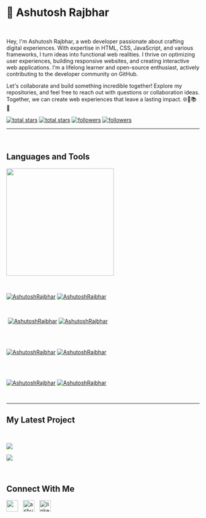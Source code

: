 <h1>👋  Ashutosh Rajbhar</h1>
<br /> 

                    


                    

<p align="left">Hey, I'm Ashutosh Rajbhar, a web developer passionate about crafting digital experiences. With expertise in HTML, CSS, JavaScript, and various frameworks, I turn ideas into functional web realities. I thrive on optimizing user experiences, building responsive websites, and creating interactive web applications. I'm a lifelong learner and open-source enthusiast, actively contributing to the developer community on GitHub.</p>
<p align="left">Let's collaborate and build something incredible together! Explore my repositories, and feel free to reach out with questions or collaboration ideas. Together, we can create web experiences that leave a lasting impact. 🌐🚀📚🌟</p>
<p align="left"> 
  <a href="https://github.com/AshutoshRajbhar?tab=repositories&sort=stargazers#gh-light-mode-only">
    <img alt="total stars" title="Total stars on GitHub" src="https://custom-icon-badges.demolab.com/github/stars/AshutoshRajbhar?color=3ea97d&style=for-the-badge&labelColor=40b682&logo=star#gh-light-mode-only"/></a>
  
  <a href="https://github.com/AshutoshRajbhar?tab=repositories&sort=stargazers#gh-dark-mode-only">
    <img alt="total stars" title="Total stars on GitHub" src="https://custom-icon-badges.demolab.com/github/stars/AshutoshRajbhar?color=655489&style=for-the-badge&labelColor=c691e9&logo=star#gh-dark-mode-only"/></a>
  
  <a href="https://github.com/AshutoshRajbhar?tab=followers#gh-light-mode-only">
    <img alt="followers" title="Follow me on Github" src="https://custom-icon-badges.demolab.com/github/followers/AshutoshRajbhar?color=2c4954&labelColor=2c3e50&style=for-the-badge&logo=person-add&label=Follow&logoColor=white#gh-light-mode-only"/></a>
    
  <a href="https://github.com/AshutoshRajbhar?tab=followers#gh-dark-mode-only">
    <img alt="followers" title="Follow me on Github" src="https://custom-icon-badges.demolab.com/github/followers/AshutoshRajbhar?color=dacc84&labelColor=f9e692&style=for-the-badge&logo=person-add&label=Follow&logoColor=white#gh-dark-mode-only"/></a>
</p>

---
<br />

                    

<h2>Languages and Tools</h2> 
<p align="left">
<img width="280px"  src="https://skillicons.dev/icons?i=html,css,bootstrap,js,react,wordpress,git,github&perline=9"  />
</p>
<br />

                    

<p><a href="https://github.com/AshutoshRajbhar#gh-dark-mode-only" target="_blank"><img align="center" src="https://github-readme-stats.vercel.app/api/top-langs/?username=AshutoshRajbhar&langs_count=6&show_icon=true&layout=compact&theme=nightowl#gh-dark-mode-only" alt="AshutoshRajbhar" /></a>
  <a href="https://github.com/AshutoshRajbhar#gh-light-mode-only" target="_blank"><img align="center" src="https://github-readme-stats.vercel.app/api/top-langs/?username=AshutoshRajbhar&langs_count=6&show_icon=true&layout=compact&theme=vue#gh-light-mode-only" alt="AshutoshRajbhar" /></a>
</p>

<br />

<p>&nbsp;<a href="https://github.com/AshutoshRajbhar#gh-dark-mode-only" target="_blank"><img align="center" src="https://github-readme-stats.vercel.app/api?username=AshutoshRajbhar&count_private=true&show_icons=true&theme=nightowl#gh-dark-mode-only" alt="AshutoshRajbhar" /></a>
<a href="https://github.com/AshutoshRajbhar#gh-light-mode-only" target="_blank"><img align="center" src="https://github-readme-stats.vercel.app/api?username=AshutoshRajbhar&count_private=true&show_icons=true&theme=vue#gh-light-mode-only" alt="AshutoshRajbhar" /></a>
</p> 
<br>
<br />

<p><a href="https://github.com/AshutoshRajbhar#gh-dark-mode-only" target="_blank"><img align="center" src="https://streak-stats.demolab.com?user=AshutoshRajbhar&theme=nightowl#gh-dark-mode-only" alt="AshutoshRajbhar"/></a>
<a href="https://github.com/AshutoshRajbhar#gh-light-mode-only" target="_blank"><img align="center" src="https://streak-stats.demolab.com?user=AshutoshRajbhar&theme=vue#gh-light-mode-only" alt="AshutoshRajbhar"/></a></p>
<br/>
<br />

<p><a href="https://github.com/AshutoshRajbhar#gh-dark-mode-only" target="_blank"><img align="center" src="https://github-readme-activity-graph.cyclic.app/graph?username=AshutoshRajbhar&theme=nightowl#gh-dark-mode-only" alt="AshutoshRajbhar" /></a>
<a href="https://github.com/AshutoshRajbhar#gh-light-mode-only" target="_blank"><img align="center" src="https://github-readme-activity-graph.cyclic.app/graph?username=AshutoshRajbhar&theme=vue#gh-light-mode-only" alt="AshutoshRajbhar" /></a></p>
<br/>

---


                    

<h2>My Latest Project</h2> 
<br />
<p><a href="https://github.com/AshutoshRajbhar/amazon_clone#gh-dark-mode-only" target="_blank"><img align="center" src="https://github-readme-stats.vercel.app/api/pin/?username=AshutoshRajbhar&repo=amazon_clone&theme=nightowl&show_owner=true#gh-dark-mode-only"/></a></p>
<p><a href="https://github.com/AshutoshRajbhar/amazon_clone#gh-light-mode-only" target="_blank"><img align="center" src="https://github-readme-stats.vercel.app/api/pin/?username=AshutoshRajbhar&repo=amazon_clone&theme=vue&show_owner=true#gh-light-mode-only"/></a></p>
<br />


                    

<h2>Connect With Me</h2> 
<p align="left">
<a href="https://twitter.com/" target="_blank"><img align="left" width="30px" style="padding-right:10px;" src="https://raw.githubusercontent.com/rahuldkjain/github-profile-readme-generator/master/src/images/icons/Social/twitter.svg" alt="" /></a>
<a href="https://instagram.com/ashutoshrajbhar__aksr" target="_blank"><img align="left" width="30px" style="padding-right:10px" src="https://raw.githubusercontent.com/rahuldkjain/github-profile-readme-generator/master/src/images/icons/Social/instagram.svg" alt="ashutoshrajbhar__aksr" /></a>
<a href="ashutosh-rajbhar" target="_blank"><img align="left" alt="linkedin" width="30px" style="padding-right: 10px;" src="https://cdn.jsdelivr.net/gh/devicons/devicon/icons/linkedin/linkedin-original.svg" /></a>
</p>
